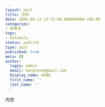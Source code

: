 ```yaml
---
layout: post
title: 见内
date: 2006-08-11 23:33:00.000000000 +08:00
categories:
- 非技术
tags:
- balabala
status: publish
type: post
published: true
meta: {}
author:
  login: admin
  email: kongchen@gmail.com
  display_name: KONG
  first_name: ''
  last_name: ''
---
```

内空